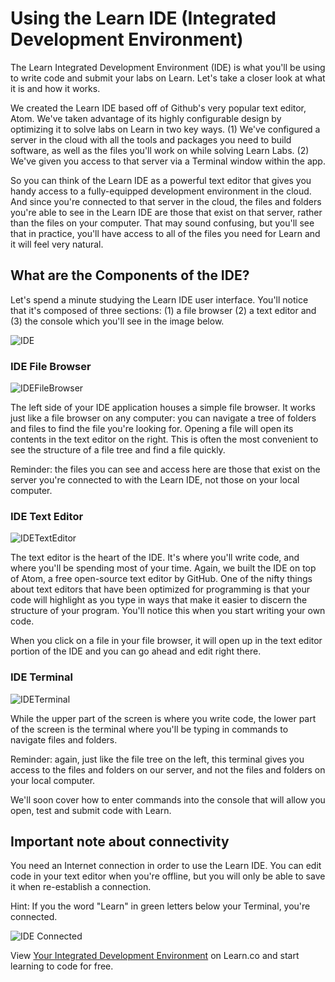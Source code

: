 # Using the Learn IDE (Integrated Development Environment)

The Learn Integrated Development Environment (IDE) is what you'll be using to write code and submit your labs on Learn. Let's take a closer look at what it is and how it works. 

We created the Learn IDE based off of Github's very popular text editor, Atom. We've taken advantage of its highly configurable design by optimizing it to solve labs on Learn in two key ways. (1) We've configured a server in the cloud with all the tools and packages you need to build software, as well as the files you'll work on while solving Learn Labs. (2) We've given you access to that server via a Terminal window within the app.

So you can think of the Learn IDE as a powerful text editor that gives you handy access to a fully-equipped development environment in the cloud. And since you're connected to that server in the cloud, the files and folders you're able to see in the Learn IDE are those that exist on that server, rather than the files on your computer. That may sound confusing, but you'll see that in practice, you'll have access to all of the files you need for Learn and it will feel very natural.

## What are the Components of the IDE? 

Let's spend a minute studying the Learn IDE user interface. You'll notice that it's composed of three sections: (1) a file browser (2) a text editor and (3) the console which you'll see in the image below. 

![IDE](https://s3.amazonaws.com/learn-verified/Screen+Shot+2016-04-15+at+3.48.17+PM.png)

### IDE File Browser

![IDEFileBrowser](https://s3.amazonaws.com/learn-verified/ILE-BrowserFile.png)

The left side of your IDE application houses a simple file browser. It works just like a file browser on any computer: you can navigate a tree of folders and files to find the file you're looking for. Opening a file will open its contents in the text editor on the right. This is often the most convenient to see the structure of a file tree and find a file quickly.

Reminder: the files you can see and access here are those that exist on the server you're connected to with the Learn IDE, not those on your local computer. 

### IDE Text Editor 

![IDETextEditor](https://s3.amazonaws.com/learn-verified/ILE-TextEditor.png)

The text editor is the heart of the IDE. It's where you'll write code, and where you'll be spending most of your time. Again, we built the IDE on top of Atom, a free open-source text editor by GitHub. One of the nifty things about text editors that have been optimized for programming is that your code will highlight as you type in ways that make it easier to discern the structure of your program. You'll notice this when you start writing your own code.  

When you click on a file in your file browser, it will open up in the text editor portion of the IDE and you can go ahead and edit right there. 

### IDE Terminal

![IDETerminal](https://s3.amazonaws.com/learn-verified/ILE-Console.png)

While the upper part of the screen is where you write code, the lower part of the screen is the terminal where you'll be typing in commands to navigate files and folders. 

Reminder: again, just like the file tree on the left, this terminal gives you access to the files and folders on our server, and not the files and folders on your local computer. 

We'll soon cover how to enter commands into the console that will allow you open, test and submit code with Learn.

## Important note about connectivity

You need an Internet connection in order to use the Learn IDE. You can edit code in your text editor when you're offline, but you will only be able to save it when re-establish a connection. 

Hint: If you the word "Learn" in green letters below your Terminal, you're connected.  

![IDE Connected](https://s3.amazonaws.com/learn-verified/IDEConnected.png)

<p data-visibility='hidden'>View <a href='https://learn.co/lessons/your-integrated-development-environment'>Your Integrated Development Environment</a> on Learn.co and start learning to code for free.</p>
